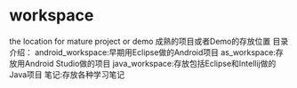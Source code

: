 # workspace
the location for mature project or demo
成熟的项目或者Demo的存放位置
目录介绍：
android_workspace:早期用Eclipse做的Android项目
as_workspace:存放用Android Studio做的项目
java_workspace:存放包括Eclipse和Intellij做的Java项目
笔记:存放各种学习笔记
